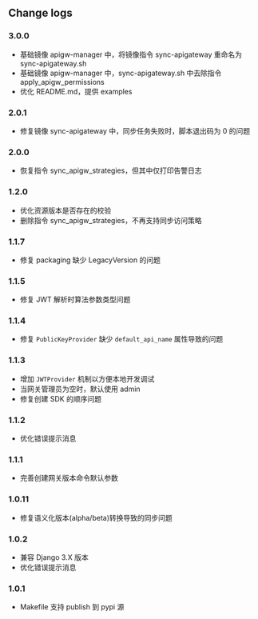 ## Change logs

### 3.0.0
- 基础镜像 apigw-manager 中，将镜像指令 sync-apigateway 重命名为 sync-apigateway.sh
- 基础镜像 apigw-manager 中，sync-apigateway.sh 中去除指令 apply_apigw_permissions
- 优化 README.md，提供 examples

### 2.0.1
- 修复镜像 sync-apigateway 中，同步任务失败时，脚本退出码为 0 的问题

### 2.0.0
- 恢复指令 sync_apigw_strategies，但其中仅打印告警日志

### 1.2.0
- 优化资源版本是否存在的校验
- 删除指令 sync_apigw_strategies，不再支持同步访问策略

### 1.1.7

- 修复 packaging 缺少 LegacyVersion 的问题

### 1.1.5

- 修复 JWT 解析时算法参数类型问题

### 1.1.4

- 修复 `PublicKeyProvider` 缺少 `default_api_name` 属性导致的问题

### 1.1.3

- 增加 `JWTProvider` 机制以方便本地开发调试
- 当网关管理员为空时，默认使用 admin
- 修复创建 SDK 的顺序问题

### 1.1.2

- 优化错误提示消息

### 1.1.1

- 完善创建网关版本命令默认参数

### 1.0.11

- 修复语义化版本(alpha/beta)转换导致的同步问题

### 1.0.2

- 兼容 Django 3.X 版本
- 优化错误提示消息

### 1.0.1

- Makefile 支持 publish 到 pypi 源
